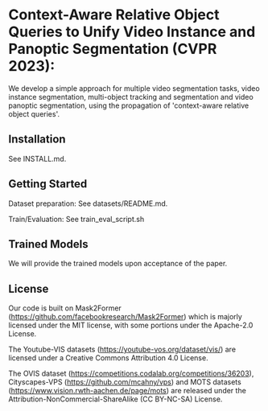 # Context-Aware Relative Object Queries to Unify Video Instance and Panoptic Segmentation (CVPR 2023):

We develop a simple approach for multiple video segmentation tasks, video instance segmentation, multi-object tracking and segmentation and video panoptic segmentation, using the propagation of 'context-aware relative object queries'.


## Installation

See INSTALL.md.


## Getting Started

Dataset preparation: See datasets/README.md.

Train/Evaluation: See train_eval_script.sh 


## Trained Models

We will provide the trained models upon acceptance of the paper.


## License

Our code is built on Mask2Former (https://github.com/facebookresearch/Mask2Former) which is majorly licensed under the MIT license, with some portions under the Apache-2.0 License.
 
The Youtube-VIS datasets (https://youtube-vos.org/dataset/vis/) are licensed under a Creative Commons Attribution 4.0 License. 

The OVIS dataset (https://competitions.codalab.org/competitions/36203), Cityscapes-VPS (https://github.com/mcahny/vps) and MOTS datasets (https://www.vision.rwth-aachen.de/page/mots) are released under the Attribution-NonCommercial-ShareAlike (CC BY-NC-SA) License. 


